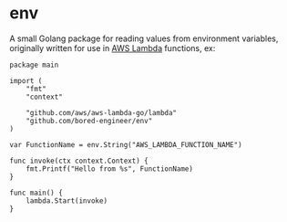 # env
A small Golang package for reading values from environment variables, originally written for use in [AWS Lambda](https://aws.amazon.com/lambda/) functions, ex:

```golang
package main

import (
    "fmt"
    "context"

    "github.com/aws/aws-lambda-go/lambda"
    "github.com/bored-engineer/env"
)

var FunctionName = env.String("AWS_LAMBDA_FUNCTION_NAME")

func invoke(ctx context.Context) {
    fmt.Printf("Hello from %s", FunctionName)
}

func main() {
    lambda.Start(invoke)
}
```
